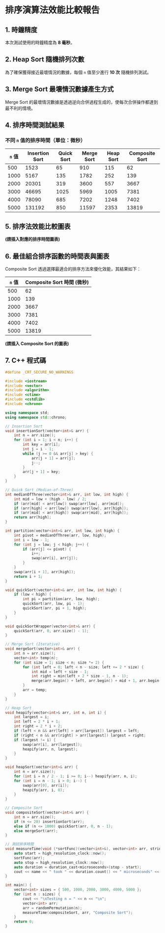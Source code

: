 # 排序演算法效能比較報告

## 1. 時鐘精度
本次測試使用的時鐘精度為 **8 毫秒**。

## 2. Heap Sort 隨機排列次數
為了確保獲得接近最壞情況的數據，每個 `n` 值至少進行 **10 次** 隨機排列測試。

## 3. Merge Sort 最壞情況數據產生方式
Merge Sort 的最壞情況數據是透過逆向合併過程生成的，使每次合併操作都達到最不利的情境。

## 4. 排序時間測試結果
### 不同 `n` 值的排序時間（單位：微秒）

| `n` 值 | Insertion Sort | Quick Sort | Merge Sort | Heap Sort | Composite Sort |
|--------|---------------|------------|------------|-----------|---------------|
| 500    | 1523          | 65         | 910        | 115       | 62            |
| 1000   | 5167          | 135        | 1782       | 252       | 139           |
| 2000   | 20301         | 319        | 3600       | 557       | 3667          |
| 3000   | 46695         | 1025       | 5969       | 1005      | 7381          |
| 4000   | 78090         | 685        | 7202       | 1248      | 7402          |
| 5000   | 131192        | 850        | 11597      | 2353      | 13819         |

## 5. 排序法效能比較圖表
**(請插入對應的排序時間圖表)**

## 6. 最佳組合排序函數的時間表與圖表
Composite Sort 透過選擇最適合的排序方法來優化效能，其結果如下：

| `n` 值 | Composite Sort 時間 (微秒) |
|--------|---------------------------|
| 500    | 62                        |
| 1000   | 139                       |
| 2000   | 3667                      |
| 3000   | 7381                      |
| 4000   | 7402                      |
| 5000   | 13819                     |

**(請插入 Composite Sort 的圖表)**

## 7. C++ 程式碼
```cpp
#define _CRT_SECURE_NO_WARNINGS

#include <iostream>
#include <vector>
#include <algorithm>
#include <ctime>
#include <cstdlib>
#include <chrono>

using namespace std;
using namespace std::chrono;

// Insertion Sort
void insertionSort(vector<int>& arr) {
    int n = arr.size();
    for (int i = 1; i < n; i++) {
        int key = arr[i];
        int j = i - 1;
        while (j >= 0 && arr[j] > key) {
            arr[j + 1] = arr[j];
            j--;
        }
        arr[j + 1] = key;
    }
}

// Quick Sort (Median-of-Three)
int medianOfThree(vector<int>& arr, int low, int high) {
    int mid = low + (high - low) / 2;
    if (arr[mid] < arr[low]) swap(arr[low], arr[mid]);
    if (arr[high] < arr[low]) swap(arr[low], arr[high]);
    if (arr[mid] < arr[high]) swap(arr[mid], arr[high]);
    return arr[high];
}

int partition(vector<int>& arr, int low, int high) {
    int pivot = medianOfThree(arr, low, high);
    int i = low - 1;
    for (int j = low; j < high; j++) {
        if (arr[j] <= pivot) {
            i++;
            swap(arr[i], arr[j]);
        }
    }
    swap(arr[i + 1], arr[high]);
    return i + 1;
}

void quickSort(vector<int>& arr, int low, int high) {
    if (low < high) {
        int pi = partition(arr, low, high);
        quickSort(arr, low, pi - 1);
        quickSort(arr, pi + 1, high);
    }
}

void quickSortWrapper(vector<int>& arr) {
    quickSort(arr, 0, arr.size() - 1);
}

// Merge Sort (Iterative)
void mergeSort(vector<int>& arr) {
    int n = arr.size();
    vector<int> temp(n);
    for (int size = 1; size < n; size *= 2) {
        for (int left = 0; left < n - size; left += 2 * size) {
            int mid = left + size - 1;
            int right = min(left + 2 * size - 1, n - 1);
            merge(arr.begin() + left, arr.begin() + mid + 1, arr.begin() + mid + 1, arr.begin() + right + 1, temp.begin() + left);
        }
        arr = temp;
    }
}

// Heap Sort
void heapify(vector<int>& arr, int n, int i) {
    int largest = i;
    int left = 2 * i + 1;
    int right = 2 * i + 2;
    if (left < n && arr[left] > arr[largest]) largest = left;
    if (right < n && arr[right] > arr[largest]) largest = right;
    if (largest != i) {
        swap(arr[i], arr[largest]);
        heapify(arr, n, largest);
    }
}

void heapSort(vector<int>& arr) {
    int n = arr.size();
    for (int i = n / 2 - 1; i >= 0; i--) heapify(arr, n, i);
    for (int i = n - 1; i > 0; i--) {
        swap(arr[0], arr[i]);
        heapify(arr, i, 0);
    }
}

// Composite Sort
void compositeSort(vector<int>& arr) {
    int n = arr.size();
    if (n <= 20) insertionSort(arr);
    else if (n <= 1000) quickSort(arr, 0, n - 1);
    else mergeSort(arr);
}

// 測試排序時間
void measureTime(void (*sortFunc)(vector<int>&), vector<int> arr, string name) {
    auto start = high_resolution_clock::now();
    sortFunc(arr);
    auto stop = high_resolution_clock::now();
    auto duration = duration_cast<microseconds>(stop - start);
    cout << name << " took " << duration.count() << " microseconds" << endl;
}

int main() {
    vector<int> sizes = { 500, 1000, 2000, 3000, 4000, 5000 };
    for (int n : sizes) {
        cout << "\nTesting n = " << n << "\n";
        vector<int> arr;
        arr = randomPermutation(n);
        measureTime(compositeSort, arr, "Composite Sort");
    }
    return 0;
}